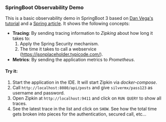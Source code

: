 ### SpringBoot Observability Demo

This is a basic observability demo in SpringBoot 3 based on [Dan Vega's tutorial](https://www.youtube.com/watch?v=exRkiVLyPpc) and a [Spring article](https://spring.io/blog/2022/10/12/observability-with-spring-boot-3). It shows the following concepts:

* **Tracing**: By sending tracing information to *Zipking* about how long it takes to:
    1. Apply the Spring Security mechanism.
    2. The time it takes to call a webservice (https://jsonplaceholder.typicode.com/).
* **Metrics**: By sending the application metrics to _Prometheus_.

#### Try it:

1. Start the application in the IDE. It will start Zipkin via _docker-compose_.
2. Call `http://localhost:8080/api/posts` and give `silvermx/pass123` as username and password.
3. Open Zipkin at `http://localhost:9411` and click on `RUN QUERY` to show all traces.
4. See the latest trace in the list and click on `SHOW`. See how the total time gets broken into pieces for the
   authentication, secured call, etc...
